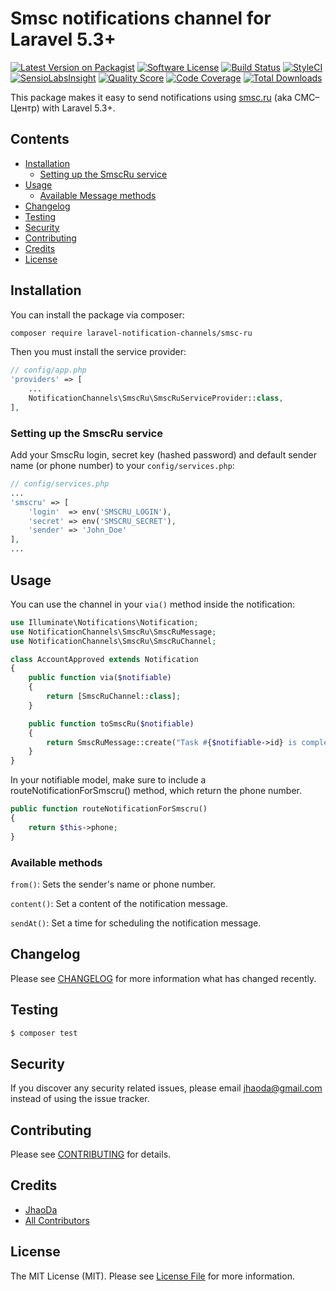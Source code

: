 # Smsc notifications channel for Laravel 5.3+

[![Latest Version on Packagist](https://img.shields.io/packagist/v/laravel-notification-channels/smsc-ru.svg?style=flat-square)](https://packagist.org/packages/laravel-notification-channels/smsc-ru)
[![Software License](https://img.shields.io/badge/license-MIT-brightgreen.svg?style=flat-square)](LICENSE.md)
[![Build Status](https://img.shields.io/travis/laravel-notification-channels/smsc-ru/master.svg?style=flat-square)](https://travis-ci.org/laravel-notification-channels/smsc-ru)
[![StyleCI](https://styleci.io/repos/65589451/shield)](https://styleci.io/repos/65589451)
[![SensioLabsInsight](https://img.shields.io/sensiolabs/i/aceefe27-ba5a-49d7-9064-bc3abea0abeb.svg?style=flat-square)](https://insight.sensiolabs.com/projects/aceefe27-ba5a-49d7-9064-bc3abea0abeb)
[![Quality Score](https://img.shields.io/scrutinizer/g/laravel-notification-channels/smsc-ru.svg?style=flat-square)](https://scrutinizer-ci.com/g/laravel-notification-channels/smsc-ru)
[![Code Coverage](https://img.shields.io/scrutinizer/coverage/g/laravel-notification-channels/smsc-ru/master.svg?style=flat-square)](https://scrutinizer-ci.com/g/laravel-notification-channels/smsc-ru/?branch=master)
[![Total Downloads](https://img.shields.io/packagist/dt/laravel-notification-channels/smsc-ru.svg?style=flat-square)](https://packagist.org/packages/laravel-notification-channels/smsc-ru)

This package makes it easy to send notifications using [smsc.ru](//smsc.ru) (aka СМС–Центр) with Laravel 5.3+.

## Contents

- [Installation](#installation)
    - [Setting up the SmscRu service](#setting-up-the-SmscRu-service)
- [Usage](#usage)
    - [Available Message methods](#available-message-methods)
- [Changelog](#changelog)
- [Testing](#testing)
- [Security](#security)
- [Contributing](#contributing)
- [Credits](#credits)
- [License](#license)


## Installation

You can install the package via composer:

```bash
composer require laravel-notification-channels/smsc-ru
```

Then you must install the service provider:
```php
// config/app.php
'providers' => [
    ...
    NotificationChannels\SmscRu\SmscRuServiceProvider::class,
],
```

### Setting up the SmscRu service

Add your SmscRu login, secret key (hashed password) and default sender name (or phone number) to your `config/services.php`:

```php
// config/services.php
...
'smscru' => [
    'login'  => env('SMSCRU_LOGIN'),
    'secret' => env('SMSCRU_SECRET'),
    'sender' => 'John_Doe'
],
...
```

## Usage

You can use the channel in your `via()` method inside the notification:

```php
use Illuminate\Notifications\Notification;
use NotificationChannels\SmscRu\SmscRuMessage;
use NotificationChannels\SmscRu\SmscRuChannel;

class AccountApproved extends Notification
{
    public function via($notifiable)
    {
        return [SmscRuChannel::class];
    }

    public function toSmscRu($notifiable)
    {
        return SmscRuMessage::create("Task #{$notifiable->id} is complete!");
    }
}
```

In your notifiable model, make sure to include a routeNotificationForSmscru() method, which return the phone number.

```php
public function routeNotificationForSmscru()
{
    return $this->phone;
}
```

### Available methods

`from()`: Sets the sender's name or phone number.

`content()`: Set a content of the notification message.

`sendAt()`: Set a time for scheduling the notification message.

## Changelog

Please see [CHANGELOG](CHANGELOG.md) for more information what has changed recently.

## Testing

``` bash
$ composer test
```

## Security

If you discover any security related issues, please email jhaoda@gmail.com instead of using the issue tracker.

## Contributing

Please see [CONTRIBUTING](CONTRIBUTING.md) for details.

## Credits

- [JhaoDa](https://github.com/jhaoda)
- [All Contributors](../../contributors)

## License

The MIT License (MIT). Please see [License File](LICENSE.md) for more information.
